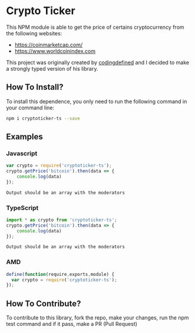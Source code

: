 # Crypto Ticker 
This NPM module is able to get the price of certains cryptocurrency from the following websites:

- https://coinmarketcap.com/
- https://www.worldcoinindex.com

This project was originally created by [codingdefined](https://github.com/codingdefined/cryptoticker) and I decided to make a strongly typed version of his library.

## How To Install?
To install this dependence, you only need to run the following command in your command line:

```sh
npm i cryptoticker-ts --save
```

## Examples
### Javascript
```javascript
var crypto = require('cryptoticker-ts');
crypto.getPrice('bitcoin').then(data => {
    console.log(data)
});
```
```sh
Output should be an array with the moderators
```
### TypeScript
```typescript
import * as crypto from 'cryptoticker-ts';
crypto.getPrice('bitcoin').then(data => {
    console.log(data)
});
```
```sh
Output should be an array with the moderators
```
### AMD
```javascript
define(function(require,exports,module) {
  var crypto = require('cryptoticker-ts');
});
```

## How To Contribute?
To contribute to this library, fork the repo, make your changes, run the npm test command and if it pass, make a PR (Pull Request)
